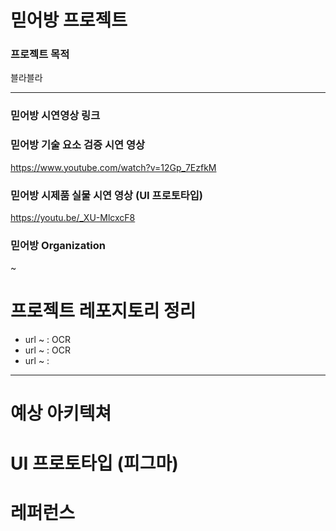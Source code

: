 # 믿어방 프로젝트 
###  프로젝트 목적
블라블라

<hr>

###  믿어방 시연영상 링크

### 믿어방 기술 요소 검증 시연 영상
https://www.youtube.com/watch?v=12Gp_7EzfkM

### 믿어방 시제품 실물 시연 영상 (UI 프로토타입)
 https://youtu.be/_XU-MlcxcF8
 
### 믿어방 Organization
~

# 프로젝트 레포지토리 정리 
* url ~ : OCR 
* url ~ : OCR
* url ~ : 

<hr> 


# 예상 아키텍쳐

# UI 프로토타입 (피그마) 

# 레퍼런스 
